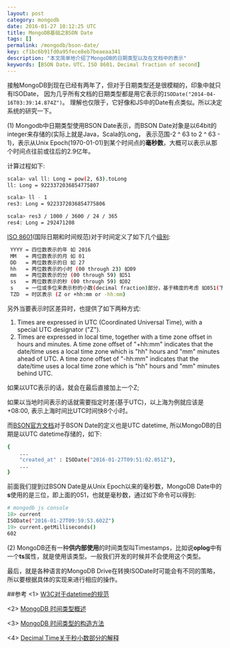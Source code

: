 ```yaml
---
layout: post
category: mongodb
date: 2016-01-27 10:12:25 UTC
title: MongoDB基础之BSON Date
tags: []
permalink: /mongodb/bson-date/
key: cf1bc6b91fd0a95fece8eb7beaeaa341
description: "本文简单地介绍了MongoDB的日期类型以及在文档中的表示"
keywords: [BSON Date，UTC，ISO 8601，Decimal fraction of second]
---
```


接触MongoDB到现在已经有两年了，但对于日期类型还是很模糊的，印象中就只有ISODate， 因为几乎所有文档的日期类型都是用它表示的```ISODate("2014-04-16T03:39:14.874Z")```。 理解也仅限于，它好像和JS中的Date有点类似。所以决定系统的研究一下。

(1) Mongodb中日期类型使用BSON Date表示，而BSON Date对象是以64bit的integer来存储的(实际上就是Java，Scala的Long， 表示范围-2 ^ 63 to 2 ^ 63 - 1)，表示从Unix Epoch(1970-01-01)到某个时间点的**毫秒数**，大概可以表示从那个时间点往前或往后的2.9亿年。

计算过程如下:

```bash
scala> val ll: Long = pow(2, 63).toLong
ll: Long = 9223372036854775807

scala> ll - 1
res3: Long = 9223372036854775806

scala> res3 / 1000 / 3600 / 24 / 365
res4: Long = 292471208
```

[ISO 8601](https://en.wikipedia.org/wiki/ISO_8601)(国际日期和时间规范)对于时间定义了如下几个[级别](https://www.w3.org/TR/NOTE-datetime):

```bash
 YYYY = 四位数表示的年 如 2016
 MM   = 两位数表示的月 如 01
 DD   = 两位数表示的日 如 27
 hh   = 两位数表示的小时 (00 through 23) 如09
 mm   = 两位数表示的分 (00 through 59) 如51
 ss   = 两位数表示的秒 (00 through 59) 如02
 s    = 一位或多位来表示秒的小数(decimal fraction)部分，基于精度的考虑 如051(下文有解释)
 TZD  = 时区表示 (Z or +hh:mm or -hh:mm)
```

另外当要表示时区差异时，也提供了如下两种方式:

> 
1. Times are expressed in UTC (Coordinated Universal Time), with a special UTC designator ("Z").
2. Times are expressed in local time, together with a time zone offset in hours and minutes. A time zone offset of "+hh:mm" indicates that the date/time uses a local time zone which is "hh" hours and "mm" minutes ahead of UTC. A time zone offset of "-hh:mm" indicates that the date/time uses a local time zone which is "hh" hours and "mm" minutes behind UTC.

如果以UTC表示的话，就会在最后直接加上一个Z;

如果以当地时间表示的话就需要指定时差(基于UTC)，以上海为例就应该是+08:00, 表示上海时间比UTC时间快8个小时。

而[BSON官方文档](http://bsonspec.org/#/specification)对于BSON Date的定义也是UTC datetime, 所以MongoDB的日期是以UTC datetime存储的，如下:

```bash
{
    ...
	"created_at" : ISODate("2016-01-27T09:51:02.051Z"),
	...
}
```
前面我们提到过BSON Date是从Unix Epoch以来的毫秒数，MongoDB Date中的**s**使用的是三位，即上面的051，也就是毫秒数，通过如下命令可以得到:

```bash
# mongodb js console
18> current
ISODate("2016-01-27T09:59:53.602Z")
19> current.getMilliseconds()
602
```

(2) MongoDB还有一种**供内部使用**的时间类型叫Timestamps，比如说**oplog**中有一个**ts**属性，就是使用该类型。一般我们开发的时候并不会使用这个类型。

最后，就是各种语言的MongoDB Drive在转换ISODate时可能会有不同的策略，所以要根据具体的实现来进行相应的操作。

##参考
<1> [W3C对于datetime的规范](https://www.w3.org/TR/NOTE-datetime)

<2> [MongoDB 时间类型概述](https://docs.mongodb.org/manual/reference/bson-types/#timestamps)

<3> [MongoDB 时间类型的构造方法](https://docs.mongodb.org/manual/core/shell-types/)

<4> [Decimal Time关于秒小数部分的解释](https://en.wikipedia.org/wiki/Decimal_time#China)
